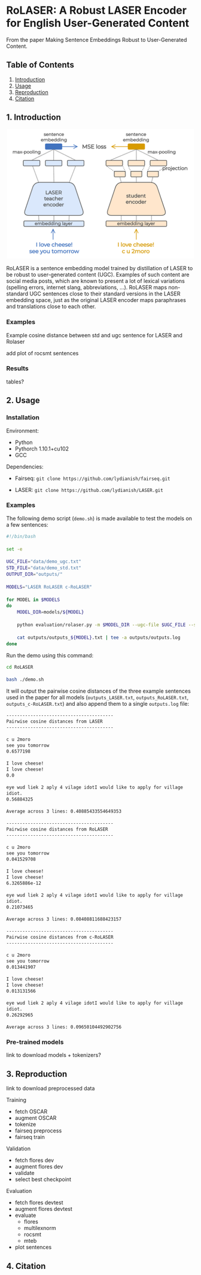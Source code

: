 # RoLASER: A Robust LASER Encoder for English User-Generated Content

From the paper Making Sentence Embeddings Robust to User-Generated Content.

## Table of Contents

1. [Introduction](#introduction)
2. [Usage](#usage)
3. [Reproduction](#reproduction)
4. [Citation](#citation)


## 1. Introduction <a name="introduction"></a>

<p align="center">
  <img alt="Teacher-Student distillation of LASER" width="500" src="./img/robust-laser.png">
</p>
      
RoLASER is a sentence embedding model trained by distillation of LASER to be robust to user-generated content (UGC). Examples of such content are social media posts, which are known to present a lot of lexical variations (spelling errors, internet slang, abbreviations, ...). RoLASER maps non-standard UGC sentences close to their standard versions in the LASER embedding space, just as the original LASER encoder maps paraphrases and translations close to each other.

### Examples

Example cosine distance between std and ugc sentence for LASER and Rolaser

add plot of rocsmt sentences

### Results

tables?

## 2. Usage <a name="usage"></a>

### Installation

Environment:
- Python 
- Pythorch 1.10.1+cu102
- GCC

Dependencies:

- Fairseq: `git clone https://github.com/lydianish/fairseq.git`


- LASER: `git clone https://github.com/lydianish/LASER.git`

### Examples

The following demo script (`demo.sh`) is made available to test the models on a few sentences:

```bash
#!/bin/bash

set -e

UGC_FILE="data/demo_ugc.txt"
STD_FILE="data/demo_std.txt"
OUTPUT_DIR="outputs/"

MODELS="LASER RoLASER c-RoLASER"

for MODEL in $MODELS
do
    MODEL_DIR=models/${MODEL}

    python evaluation/rolaser.py -m $MODEL_DIR --ugc-file $UGC_FILE --std-file $STD_FILE -o $OUTPUT_DIR

    cat outputs/outputs_${MODEL}.txt | tee -a outputs/outputs.log
done
```

Run the demo using this command:

```bash
cd RoLASER

bash ./demo.sh
```

It will output the pairwise cosine distances of the three example sentences used in the paper for all models (`outputs_LASER.txt`, `outputs_RoLASER.txt`, `outputs_c-RoLASER.txt`) and also append them to a single `outputs.log` file:

```
----------------------------------------
Pairwise cosine distances from LASER
----------------------------------------

c u 2moro
see you tomorrow
0.6577198

I love cheese!
I love cheese!
0.0

eye wud liek 2 aply 4 vilage idotI would like to apply for village idiot.
0.56884325

Average across 3 lines: 0.40885433554649353

----------------------------------------
Pairwise cosine distances from RoLASER
----------------------------------------

c u 2moro
see you tomorrow
0.041529708

I love cheese!
I love cheese!
6.3265886e-12

eye wud liek 2 aply 4 vilage idotI would like to apply for village idiot.
0.21073465

Average across 3 lines: 0.08408811688423157

----------------------------------------
Pairwise cosine distances from c-RoLASER
----------------------------------------

c u 2moro
see you tomorrow
0.013441907

I love cheese!
I love cheese!
0.013131566

eye wud liek 2 aply 4 vilage idotI would like to apply for village idiot.
0.26292965

Average across 3 lines: 0.09650104492902756
```


### Pre-trained models

link to download models + tokenizers?

## 3. Reproduction <a name="reproduction"></a>

link to download preprocessed data

Training
- fetch OSCAR 
- augment OSCAR
- tokenize
- fairseq preprocess
- fairseq train

Validation
- fetch flores dev
- augment flores dev
- validate
- select best checkpoint

Evaluation
- fetch flores devtest
- augment flores devtest
- evaluate
    - flores
    - multilexnorm
    - rocsmt
    - mteb
- plot sentences

## 4. Citation <a name="citation"></a>

